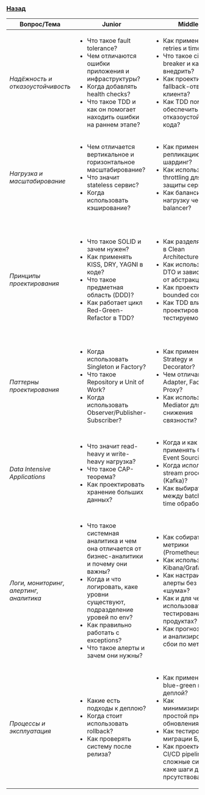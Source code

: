 ### [Назад](../../README.md)
| Вопрос/Тема |   Junior  |   Middle   |   Senior   |
|-------------|-----------|------------|------------|
| *Надёжность и отказоустойчивость* | <ul><li>Что такое fault tolerance?</li><li>Чем отличаются ошибки приложения и инфраструктуры?</li><li>Когда добавлять health checks?</li><li>Что такое TDD и как он помогает находить ошибки на раннем этапе?</li></ul> | <ul><li>Как применять retries и timeouts?</li><li>Что такое circuit breaker и как его внедрить?</li><li>Как проектировать fallback-ответы для клиента?</li><li>Как TDD помогает обеспечить отказоустойчивость кода?</li></ul> | <ul><li>Как проектировать resilient архитектуру (HA, DR)?</li><li>Как использовать saga/outbox pattern для транзакций?</li><li>Как работать с идемпотентностью в распределённых системах?</li></ul> |
| *Нагрузка и масштабирование* | <ul><li>Чем отличается вертикальное и горизонтальное масштабирование?</li><li>Что значит stateless сервис?</li><li>Когда использовать кэширование?</li></ul> | <ul><li>Как применять репликацию и шардинг?</li><li>Как использовать throttling для защиты сервисов?</li><li>Как балансировать нагрузку через load balancer?</li></ul> | <ul><li>Как проектировать архитектуру под high-load?</li><li>Как строить multi-region deployment?</li><li>Как оптимизировать API под миллионы запросов?</li></ul> |
| *Принципы проектирования* | <ul><li>Что такое SOLID и зачем нужен?</li><li>Как применять KISS, DRY, YAGNI в коде?</li><li>Что такое предметная область (DDD)?</li><li>Как работает цикл Red-Green-Refactor в TDD?</li></ul> | <ul><li>Как разделять слои в Clean Architecture?</li><li>Как использовать DTO и зависимости от абстракций?</li><li>Как проектировать bounded contexts?</li><li>Как TDD влияет на проектирование тестируемого кода?</li></ul> | <ul><li>Как адаптировать Clean Architecture под микросервисы?</li><li>Когда нарушать SOLID/CA ради производительности?</li><li>Как масштабировать архитектуру по DDD в enterprise-проектах?</li><li>Когда TDD стоит использовать, а когда он замедляет разработку?</li></ul> |
| *Паттерны проектирования* | <ul><li>Когда использовать Singleton и Factory?</li><li>Что такое Repository и Unit of Work?</li><li>Когда использовать Observer/Publisher-Subscriber?</li></ul> | <ul><li>Как применять Strategy и Decorator?</li><li>Чем отличаются Adapter, Facade, Proxy?</li><li>Как использовать Mediator для снижения связности?</li></ul> | <ul><li>Как балансировать между KISS и overengineering паттернами?</li></ul> |
| *Data Intensive Applications* | <ul><li>Что значит read-heavy и write-heavy нагрузка?</li><li>Что такое CAP-теорема?</li><li>Как проектировать хранение больших данных?</li></ul> | <ul><li>Когда и как применять CQRS и Event Sourcing?</li><li>Когда использовать stream processing (Kafka)?</li><li>Как выбирать между batch и real-time обработкой?</li></ul> | <ul><li>Как проектировать систему с eventual consistency?</li><li>Как строить архитектуру для обработки petabyte-данных?</li><li>Как проектировать ETL/ELT pipeline?</li></ul> |
| *Логи, мониторинг, алертинг, аналитика* | <ul><li>Что такое системная аналитика и чем она отличается от бизнес-аналитики и почему они важны?</li><li>Когда и что логировать, каке уровни существуют, подразделение уровей по env?</li><li>Как правильно работать с exceptions?</li><li>Что такое алерты и зачем они нужны?</li></ul> | <ul><li>Как собирать метрики (Prometheus)?</li><li>Как использовать Kibana/Grafana?</li><li>Как настраивать алерты без «шума»?</li><li>Как и для чего использовать A/B-тестирование в продуктах?</li><li>Как прогнозировать и анализировать сбои по метрикам?</li></ul> | <ul><li>Как проектировать мониторинг для распределённых систем?</li><li>Зачем нужны разные уровни аналитики: технические логи (info, error), метрики, бизнес-метрики и какие инструменты используются для них?</li><li></li></ul> |
| *Процессы и эксплуатация* | <ul><li>Какие есть подходы к деплою?</li><li>Когда стоит использовать rollback?</li><li>Как проверять систему после релиза?</li></ul> | <ul><li>Как применять blue-green и canary деплой?</li><li>Как минимизировать простой при обновлениях?</li><li>Как тестировать миграции БД?</li><li>Как проектировать CI/CD pipeline под сложные системы  каке шаги должны прсутствовать?</li></ul> | <ul><li>Как автоматизировать rollbacks и post-release проверки?</li><li>Как масштабировать TDD на уровень команды или большого проекта?</li></ul> |